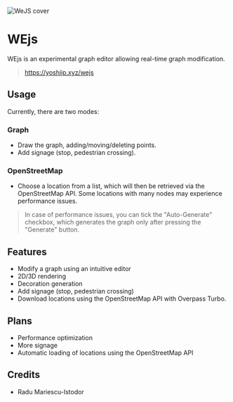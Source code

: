 ![WeJS cover](https://github.com/Yoshiip/WEjs/assets/27858195/06f901ce-3233-4d79-8b0e-47c3192f0d67)
# WEjs
WEjs is an experimental graph editor allowing real-time graph modification.

> https://yoshiip.xyz/wejs

## Usage
Currently, there are two modes:
### Graph
- Draw the graph, adding/moving/deleting points.
- Add signage (stop, pedestrian crossing).

### OpenStreetMap
- Choose a location from a list, which will then be retrieved via the OpenStreetMap API. Some locations with many nodes may experience performance issues.

> In case of performance issues, you can tick the "Auto-Generate" checkbox, which generates the graph only after pressing the "Generate" button.

## Features
- Modify a graph using an intuitive editor
- 2D/3D rendering
- Decoration generation
- Add signage (stop, pedestrian crossing)
- Download locations using the OpenStreetMap API with Overpass Turbo.

## Plans
- Performance optimization
- More signage
- Automatic loading of locations using the OpenStreetMap API

## Credits
- Radu Mariescu-Istodor
